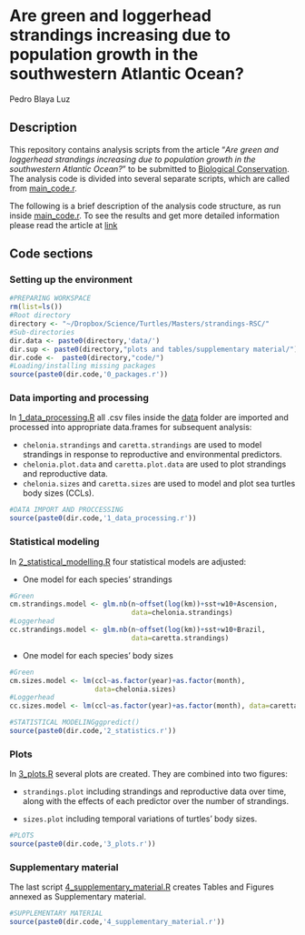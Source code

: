 Are green and loggerhead strandings increasing due to population growth
in the southwestern Atlantic Ocean?
================
Pedro Blaya Luz

## Description

This repository contains analysis scripts from the article “*Are green
and loggerhead strandings increasing due to population growth in the
southwestern Atlantic Ocean?*” to be submitted to [Biological
Conservation](www.journals.elsevier.com/biological-conservation). The
analysis code is divided into several separate scripts, which are called
from
[main\_code.r](https://github.com/pedroblayaluz/strandings-RSC/blob/master/main_code.R).

The following is a brief description of the analysis code structure, as
run inside
[main\_code.r](https://github.com/pedroblayaluz/strandings-RSC/blob/master/main_code.R).
To see the results and get more detailed information please read the
article at [link](www.google.com)

## Code sections

### Setting up the environment

``` r
#PREPARING WORKSPACE
rm(list=ls())
#Root directory
directory <- "~/Dropbox/Science/Turtles/Masters/strandings-RSC/"
#Sub-directories
dir.data <- paste0(directory,'data/') 
dir.sup <- paste0(directory,"plots and tables/supplementary material/")
dir.code <-  paste0(directory,"code/")
#Loading/installing missing packages
source(paste0(dir.code,'0_packages.r'))
```

### Data importing and processing

In
[1\_data\_processing.R](https://github.com/pedroblayaluz/strandings-RSC/blob/master/code/1_data_processing.R)
all .csv files inside the
[data](https://github.com/pedroblayaluz/strandings-RSC/tree/master/data)
folder are imported and processed into appropriate data.frames for
subsequent analysis:

-   `chelonia.strandings` and `caretta.strandings` are used to model
    strandings in response to reproductive and environmental predictors.
-   `chelonia.plot.data` and `caretta.plot.data` are used to plot
    strandings and reproductive data.
-   `chelonia.sizes` and `caretta.sizes` are used to model and plot sea
    turtles body sizes (CCLs).

``` r
#DATA IMPORT AND PROCCESSING
source(paste0(dir.code,'1_data_processing.r'))
```

### Statistical modeling

In
[2\_statistical\_modelling.R](https://github.com/pedroblayaluz/strandings-RSC/blob/master/code/2_statistical_modelling.R)
four statistical models are adjusted:

-   One model for each species’ strandings

``` r
#Green
cm.strandings.model <- glm.nb(n~offset(log(km))+sst+w10+Ascension,
                              data=chelonia.strandings)
#Loggerhead
cc.strandings.model <- glm.nb(n~offset(log(km))+sst+w10+Brazil,
                              data=caretta.strandings)
```

-   One model for each species’ body sizes

``` r
#Green
cm.sizes.model <- lm(ccl~as.factor(year)+as.factor(month),
                     data=chelonia.sizes)
#Loggerhead
cc.sizes.model <- lm(ccl~as.factor(year)+as.factor(month), data=caretta.sizes)
```

``` r
#STATISTICAL MODELINGggpredict()
source(paste0(dir.code,'2_statistics.r'))
```

### Plots

In
[3\_plots.R](https://github.com/pedroblayaluz/strandings-RSC/blob/master/code/3_plots.R)
several plots are created. They are combined into two figures:

-   `strandings.plot` including strandings and reproductive data over
    time, along with the effects of each predictor over the number of
    strandings.

-   `sizes.plot` including temporal variations of turtles’ body sizes.

``` r
#PLOTS
source(paste0(dir.code,'3_plots.r'))
```

### Supplementary material

The last script
[4\_supplementary\_material.R](https://github.com/pedroblayaluz/strandings-RSC/blob/master/code/3_supplementary_material.R)
creates Tables and Figures annexed as Supplementary material.

``` r
#SUPPLEMENTARY MATERIAL
source(paste0(dir.code,'4_supplementary_material.r'))
```
